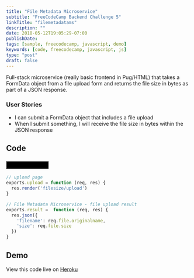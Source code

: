 ```yaml
---
title: "File Metadata Microservice"
subtitle: "FreeCodeCamp Backend Challenge 5"
linkTitle: "filemetadatams"
description: ""
date: 2018-05-12T19:05:29-07:00
publishDate: 
tags: [sample, freecodecamp, javascript, demo]
keywords: [code, freecodecamp, javascript, js]
type: "post"
draft: false
---
```


Full-stack microservice (really basic frontend in Pug/HTML) that takes a FormData object from a file upload form and returns the file size in bytes as part of a JSON response.

<!--more-->

### User Stories

- I can submit a FormData object that includes a file upload
- When I submit something, I will receive the file size in bytes within the JSON response

## Code

### [<button style="background-color:Black" type="button" class="btn btn-primary">View on GitHub&nbsp;&nbsp;<span style="vertical-align:middle"><i class="fab fa-github button-icon"></i></span></button>][1]

```javascript
// upload page
exports.upload = function (req, res) {
  res.render('filesize/upload')
}

// File Metadata Microservice - file upload result
exports.result =  function (req, res) {
  res.json({
    'filename': req.file.originalname,
    'size': req.file.size
  })
}
```

## Demo

View this code live on [Heroku][2]

[1]: https://github.com/shadowimmage/fcc-backend-challenges/blob/master/controllers/api/api_challenges/filesize.js
[2]: https://fcc-challenges.herokuapp.com/api/filesize/upload